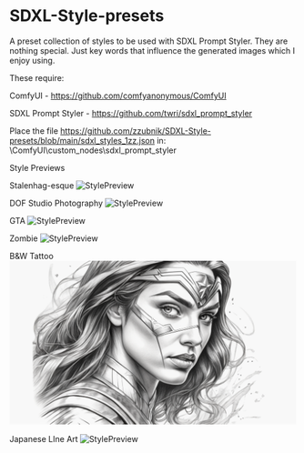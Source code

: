 # SDXL-Style-presets
A preset collection of styles to be used with SDXL Prompt Styler. They are nothing special. Just key words that influence the generated images which I enjoy using.

These require:

ComfyUI - https://github.com/comfyanonymous/ComfyUI

SDXL Prompt Styler - https://github.com/twri/sdxl_prompt_styler

Place the file https://github.com/zzubnik/SDXL-Style-presets/blob/main/sdxl_styles_1zz.json in: \ComfyUI\custom_nodes\sdxl_prompt_styler

Style Previews

Stalenhag-esque
![StylePreview](https://github.com/zzubnik/SDXL-Style-presets/blob/main/Images/zz_Stalenhagesque.png)


DOF Studio Photography
![StylePreview](https://github.com/zzubnik/SDXL-Style-presets/blob/main/Images/zz_DOFStudioPhotography.png)


GTA
![StylePreview](https://github.com/zzubnik/SDXL-Style-presets/blob/main/Images/zz_GTA.png)


Zombie
![StylePreview](https://github.com/zzubnik/SDXL-Style-presets/blob/main/Images/zz_Zombie_.png)


B&W Tattoo
![StylePreview](https://github.com/zzubnik/SDXL-Style-presets/blob/main/Images/zz_B%26W_Tattoo_.png)


Japanese LIne Art
![StylePreview](https://github.com/zzubnik/SDXL-Style-presets/blob/main/Images/zz_JapaneseLineArt_.png)
